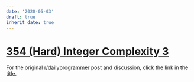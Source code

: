```yaml
---
date: '2020-05-03'
draft: true
inherit_date: true
---
```


# [354 (Hard) Integer Complexity 3](https://www.reddit.com/r/dailyprogrammer/comments/84uk5v/20180316_challenge_354_hard_integer_complexity_3/)

For the original [r/dailyprogrammer](https://www.reddit.com/r/dailyprogrammer/) post and discussion, click the link in the title.

